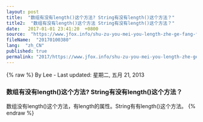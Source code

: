 ```yaml
---
layout: post
title:  "数组有没有length()这个方法? String有没有length()这个方法？"
title2:  "数组有没有length()这个方法 String有没有length()这个方法？"
date:   2017-01-01 23:41:20  +0800
source:  "https://www.jfox.info/shu-zu-you-mei-you-length-zhe-ge-fang-fa-String-you-mei-you-length-zhe-ge-fang-fa.html"
fileName:  "20170100380"
lang:  "zh_CN"
published: true
permalink: "2017/https://www.jfox.info/shu-zu-you-mei-you-length-zhe-ge-fang-fa-String-you-mei-you-length-zhe-ge-fang-fa.html"
---
```

{% raw %}
By Lee - Last updated: 星期二, 五月 21, 2013

### 数组有没有length()这个方法? String有没有length()这个方法？

数组没有length()这个方法，有length的属性。String有有length()这个方法。
{% endraw %}
